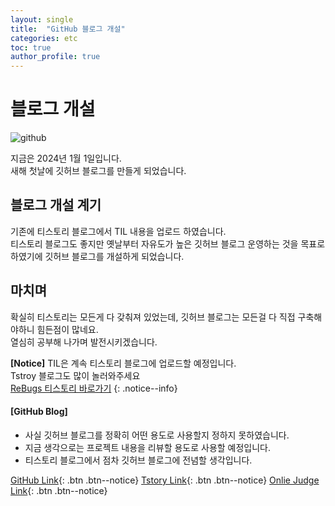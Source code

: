 ```yaml
---
layout: single
title:  "GitHub 블로그 개설"
categories: etc
toc: true
author_profile: true
---
```


# 블로그 개설
![github](../../images/2024-01-01-first/github.png)

지금은 2024년 1월 1일입니다.<br>
새해 첫날에 깃허브 블로그를 만들게 되었습니다.

## 블로그 개설 계기
기존에 티스토리 블로그에서 TIL 내용을 업로드 하였습니다.<br>
티스토리 블로그도 좋지만 옛날부터 자유도가 높은 깃허브 블로그 운영하는 것을 목표로 하였기에 깃허브 블로그를 개설하게 되었습니다.<br>

## 마치며
확실히 티스토리는 모든게 다 갖춰져 있었는데, 깃허브 블로그는 모든걸 다 직접 구축해야하니 힘든점이 많네요.<br>
열심히 공부해 나가며 발전시키겠습니다.

**[Notice]** 
TIL은 계속 티스토리 블로그에 업로드할 예정입니다.<br>
Tstroy 블로그도 많이 놀러와주세요<br>
<a href="https://rebugs.tistory.com/" target="_blank" title="ReBugs 티스토리">ReBugs 티스토리 바로가기</a>
{: .notice--info}

<div class="notice--info">
<h4>[GitHub Blog]</h4>
<ul>
    <li>사실 깃허브 블로그를 정확히 어떤 용도로 사용할지 정하지 못하였습니다.</li>
    <li>지금 생각으로는 프로젝트 내용을 리뷰할 용도로 사용할 예정입니다.</li>
    <li>티스토리 블로그에서 점차 깃허브 블로그에 전념할 생각입니다.</li>
</ul>
</div>

[GitHub Link](https://github.com/Re-Bugs){: .btn .btn--notice}
[Tstory Link](https://rebugs.tistory.com/){: .btn .btn--notice}
[Onlie Judge Link](https://www.acmicpc.net/user/lso_0924){: .btn .btn--notice}

